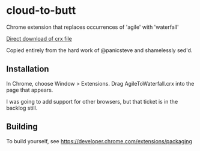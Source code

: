 cloud-to-butt
=============

Chrome extension that replaces occurrences of 'agile' with 'waterfall'

[Direct download of crx file](https://github.com/jethrocarr/agile-to-waterfall/blob/master/AgileToWaterfall.crx?raw=true)

Copied entirely from the hard work of @panicsteve and shamelessly sed'd.


Installation
------------

In Chrome, choose Window > Extensions.  Drag AgileToWaterfall.crx into the page that appears.

I was going to add support for other browsers, but that ticket is in the backlog still.


Building
--------

To build yourself, see https://developer.chrome.com/extensions/packaging


